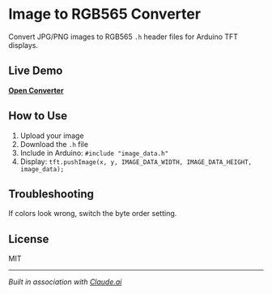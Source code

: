 # Image to RGB565 Converter

Convert JPG/PNG images to RGB565 `.h` header files for Arduino TFT displays.

## Live Demo

**[Open Converter](https://palsayantan.github.io/Image-to-RGB565/)**

## How to Use

1. Upload your image
2. Download the `.h` file
3. Include in Arduino: `#include "image_data.h"`
4. Display: `tft.pushImage(x, y, IMAGE_DATA_WIDTH, IMAGE_DATA_HEIGHT, image_data);`

## Troubleshooting

If colors look wrong, switch the byte order setting.

## License

MIT

---

*Built in association with [Claude.ai](https://claude.ai)*
